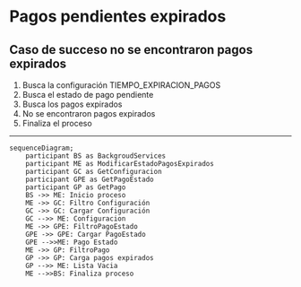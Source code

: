 # Pagos pendientes expirados

## Caso de succeso no se encontraron pagos expirados
1. Busca la configuración TIEMPO_EXPIRACION_PAGOS
2. Busca el estado de pago pendiente
3. Busca los pagos expirados
4. No se encontraron pagos expirados
5. Finaliza el proceso
***


```mermaid
sequenceDiagram;
    participant BS as BackgroudServices
    participant ME as ModificarEstadoPagosExpirados
    participant GC as GetConfiguracion
    participant GPE as GetPagoEstado
    participant GP as GetPago
    BS ->> ME: Inicio proceso
    ME ->> GC: Filtro Configuración
    GC ->> GC: Cargar Configuración
    GC -->> ME: Configuracion
    ME ->> GPE: FiltroPagoEstado
    GPE ->> GPE: Cargar PagoEstado
    GPE -->>ME: Pago Estado
    ME ->> GP: FiltroPago
    GP ->> GP: Carga pagos expirados
    GP -->> ME: Lista Vacia
    ME -->>BS: Finaliza proceso
```
